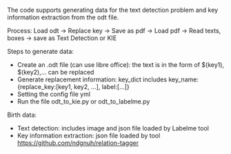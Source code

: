 The code supports generating data for the text detection problem and key information extraction from the odt file.

Process: Load odt &rarr; Replace key &rarr; Save as pdf &rarr; Load pdf &rarr; Read texts, boxes &rarr; save as Text Detection or KIE

Steps to generate data:

- Create an .odt file (can use libre office): the text is in the form of \$(key1), \$(key2),... can be replaced
- Generate replacement information: key_dict includes key_name:{replace_key:[key1, key2, ...], label:[...]}
- Setting the config file yml
- Run the file odt_to_kie.py or odt_to_labelme.py

Birth data:
- Text detection: includes image and json file loaded by Labelme tool
- Key information extraction: json file loaded by tool https://github.com/ndgnuh/relation-tagger
